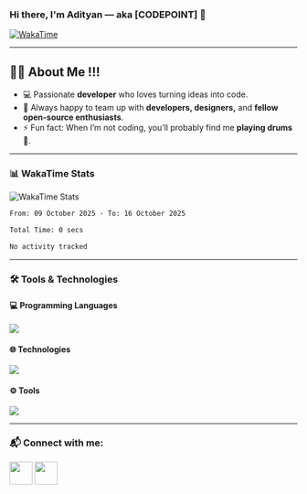 ### Hi there, I'm Adityan — aka **[CODEPOINT]** 👋  

[![WakaTime](https://wakatime.com/badge/user/6e3a0c30-2bd0-42f4-ab2e-46ad6a870c65.svg)](https://wakatime.com/@6e3a0c30-2bd0-42f4-ab2e-46ad6a870c65)  

---

## 👨‍💻 About Me  !!! 
- 💻 Passionate **developer** who loves turning ideas into code.  
- 👯 Always happy to team up with **developers, designers,** and **fellow open-source enthusiasts**.  
- ⚡ Fun fact: When I’m not coding, you’ll probably find me **playing drums 🥁**.  

---

### 📊 WakaTime Stats

![WakaTime Stats](https://github-readme-stats.vercel.app/api/wakatime?username=6e3a0c30-2bd0-42f4-ab2e-46ad6a870c65&layout=compact&theme=tokyonight)

<!--START_SECTION:waka-->

```txt
From: 09 October 2025 - To: 16 October 2025

Total Time: 0 secs

No activity tracked
```

<!--END_SECTION:waka-->

---

<!-- ### 📈 GitHub Stats

![GitHub Stats](https://github-readme-stats.vercel.app/api?username=AdityanVerma&show_icons=true&theme=tokyonight)
![Top Languages](https://github-readme-stats.vercel.app/api/top-langs/?username=AdityanVerma&layout=compact&theme=tokyonight)

--- -->

### 🛠️ Tools & Technologies

#### 💻 Programming Languages
<p>
<img src="https://skillicons.dev/icons?i=c,cpp,java,python,js" />
</p>

#### 🌐 Technologies
<p>
<img src="https://skillicons.dev/icons?i=html,css,tailwind,react,nodejs,express,mongodb,mysql,rest" />
</p>

#### ⚙️ Tools
<p>
<img src="https://skillicons.dev/icons?i=vscode,sublime,git,github,postman" />
</p>



---

### 📬 Connect with me:

<p align="left">
<a href="https://www.linkedin.com/in/adityan-verma-b09905227/"><img src="https://github.com/gauravghongde/social-icons/blob/master/SVG/White/LinkedIN_white.svg" width="40" padding="20px"/></a>
<a href="https://www.instagram.com/adityan_verma/"><img src="https://github.com/gauravghongde/social-icons/blob/master/SVG/White/Instagram_white.svg" width="40"/></a>
</p>
